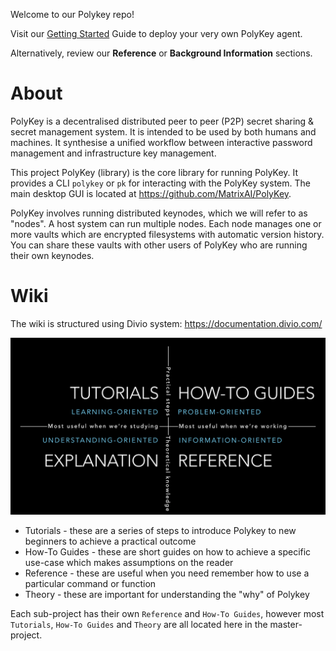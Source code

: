 Welcome to our Polykey repo!

Visit our [Getting Started](https://github.com/MatrixAI/Polykey/wiki/getting-started) Guide to deploy your very own PolyKey agent.

Alternatively, review our **Reference** or **Background Information** sections.

# About

PolyKey is a decentralised distributed peer to peer (P2P) secret sharing & secret
management system. It is intended to be used by both humans and machines.
It synthesise a unified workflow between interactive password management and
infrastructure key management.

This project PolyKey (library) is the core library for running PolyKey. It
provides a CLI `polykey` or `pk` for interacting with the PolyKey system. The
main desktop GUI is located at https://github.com/MatrixAI/PolyKey.

PolyKey involves running distributed keynodes, which we will refer to as "nodes".
A host system can run multiple nodes. Each node manages one or more vaults which
are encrypted filesystems with automatic version history. You can share these
vaults with other users of PolyKey who are running their own keynodes.

# Wiki

The wiki is structured using Divio system: https://documentation.divio.com/

![](https://raw.githubusercontent.com/MatrixAI/Polykey/master/assets/divio_quadrant.png)

* Tutorials - these are a series of steps to introduce Polykey to new beginners to achieve a practical outcome
* How-To Guides - these are short guides on how to achieve a specific use-case which makes assumptions on the reader
* Reference - these are useful when you need remember how to use a particular command or function
* Theory - these are important for understanding the "why" of Polykey

Each sub-project has their own `Reference` and `How-To Guides`, however most `Tutorials`, `How-To Guides` and `Theory` are all located here in the master-project.
